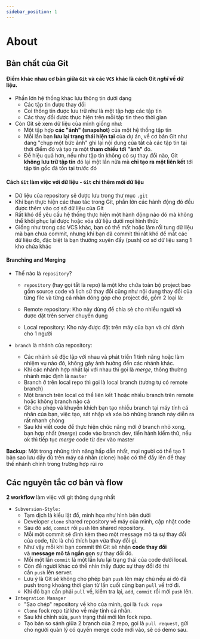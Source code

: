 ```yaml
---
sidebar_position: 1
---
```


# About

## Bản chất của Git

#### Điểm khác nhau cơ bản giữa `Git` và các `VCS` khác là cách Git _nghĩ_ về dữ liệu.

- Phần lớn hệ thống khác lưu thông tin dưới dạng
  - Các tập tin được thay đổi
  - Coi thông tin được lưu trữ như là một tập hợp các tập tin
  - Các thay đổi được thực hiện trên mỗi tập tin theo thời gian
- Còn Git sẽ xem dữ liệu của mình giống như:
  - Một tập hợp **các "ảnh" (snapshot)** của một hệ thống tập tin
  - Mỗi lần bạn **lưu lại trạng thái hiện tại** của dự án, về cơ bản Git như đang "chụp một bức ảnh" ghi lại nội dung của tất cả các tập tin tại thời điểm đó và tạo ra một **tham chiếu tới "ảnh"** đó.
  - Để hiệu quả hơn, nếu như tập tin không có sự thay đổi nào, Git **không lưu trữ tập tin** đó lại một lần nữa mà **chỉ tạo ra một liên kết** tới tập tin gốc đã tồn tại trước đó

#### Cách `Git` làm việc với dữ liệu - `Git` chỉ **thêm mới dữ liệu**

- Dữ liệu của repository sẽ được lưu trong thư mục `.git`
- Khi bạn thực hiện các thao tác trong Git, phần lớn các hành động đó đều được thêm vào cơ sở dữ liệu của Git
- Rất khó để yêu cầu hệ thống thực hiện một hành động nào đó mà không thể khôi phục lại được hoặc xóa dữ liệu dưới mọi hình thức
- Giống như trong các VCS khác, bạn có thể mất hoặc làm rối tung dữ liệu mà bạn chưa commit, nhưng khi bạn đã commit thì rất khó để mất các dữ liệu đó, đặc biệt là bạn thường xuyên đẩy (push) cơ sở dữ liệu sang 1 kho chứa khác

#### Branching and Merging

- Thế nào là `repository`?

  - `repository` (hay gọi tắt là repo) là một kho chứa toàn bộ project bao gồm source code và lịch sử thay đổi cũng như nội dung thay đổi của từng file và từng cá nhân đóng góp cho project đó, gồm 2 loại là:

  - Remote repository: Kho này dùng để chia sẻ cho nhiều người và được đặt trên server chuyên dụng
  - Local repository: Kho này được đặt trên máy của bạn và chỉ dành cho 1 người

- `branch` là nhánh của repository:
  - Các nhánh sẽ độc lập với nhau và phát triển 1 tính năng hoặc làm nhiệm vụ nào đó, không gây ảnh hưởng đến các nhánh khác.
  - Khi các nhánh hợp nhất lại với nhau thì gọi là _merge_, thông thường nhánh mặc định là `master`
  - Branch ở trên local repo thì gọi là local branch (tương tự có remote branch)
  - Một branch trên local có thể liên kết 1 hoặc nhiều branch trên remote hoặc không branch nào cả
  - Git cho phép và khuyến khích bạn tạo nhiều branch tại máy tính cá nhân của bạn, việc tạo, sát nhập và xóa bỏ những branch này diễn ra rất nhanh chóng
  - Sau khi viết code để thực hiện chức năng mới ở branch nhỏ xong, bạn hợp nhất (_merge_) code vào branch dev, tiến hành kiểm thử, nếu ok thì tiếp tục _merge_ code từ dev vào master

**Backup**: Một trong những tính năng hấp dẫn nhất, mọi người có thể tạo 1 bản sao lưu đầy đủ trên máy cá nhân (clone) hoặc có thể đẩy lên để thay thế nhánh chính trong trường hợp rủi ro

## Các nguyên tắc cơ bản và flow

**2 workflow** làm việc với git thông dụng nhất

- `Subversion-Style:`
  - Tạm dịch là kiểu lật đổ, minh họa như hình bên dưới
  - Developer `clone` shared repository về máy của mình, cập nhật code
  - Sau đó `add`, `commit` rồi `push` lên shared repository.
  - Mỗi một commit sẽ đính kèm theo một message mô tả sự thay đổi của code, tức là chú thích bạn vừa thay đổi gì.
  - Như vậy mỗi khi bạn commit thì Git sẽ nhận **code thay đổi** và **message mô tả ngắn gọn** sự thay đổi đó.
  - Mỗi một lần `commit` là một lần lưu lại trạng thái của code dưới local.
  - Còn để người khác có thể nhìn thấy được sự thay đổi đó thì cần `push` lên server.
  - Lưu ý là Git sẽ không cho phép bạn `push` lên máy chủ nếu ai đó đã push trong khoảng thời gian từ lần cuối cùng bạn `pull` về trở đi.
  - Khi đó bạn cần phải `pull` về, kiểm tra lại, `add`, `commit` rồi mới `push` lên.
- `Integration Manager`
  - "Sao chép" repository về kho của mình, gọi là `fock repo`
  - `Clone` fock repo từ kho về máy tính cá nhân.
  - Sau khi chỉnh sửa, `push` trạng thái mới lên fock repo.
  - Tạo bản so sánh giữa 2 branch của 2 repo, gọi là `pull request`, gửi cho người quản lý có quyền merge code mới vào, sẽ có demo sau.
